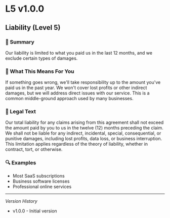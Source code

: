 # L5 v1.0.0

## Liability (Level 5)

### 📌 Summary
Our liability is limited to what you paid us in the last 12 months, and we exclude certain types of damages.

### 👤 What This Means For You
If something goes wrong, we'll take responsibility up to the amount you've paid us in the past year. We won't cover lost profits or other indirect damages, but we will address direct issues with our service. This is a common middle-ground approach used by many businesses.

### 📜 Legal Text
Our total liability for any claims arising from this agreement shall not exceed the amount paid by you to us in the twelve (12) months preceding the claim. We shall not be liable for any indirect, incidental, special, consequential, or punitive damages, including lost profits, data loss, or business interruption. This limitation applies regardless of the theory of liability, whether in contract, tort, or otherwise.

### 🔍 Examples
- Most SaaS subscriptions
- Business software licenses
- Professional online services

---
*Version History*
- v1.0.0 - Initial version
